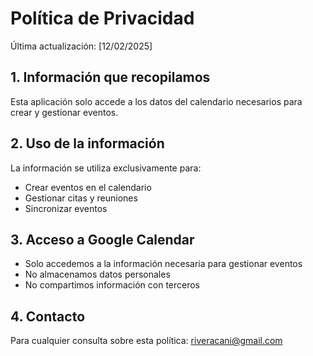 # Política de Privacidad

Última actualización: [12/02/2025]

## 1. Información que recopilamos
Esta aplicación solo accede a los datos del calendario necesarios para crear y gestionar eventos.

## 2. Uso de la información
La información se utiliza exclusivamente para:
- Crear eventos en el calendario
- Gestionar citas y reuniones
- Sincronizar eventos

## 3. Acceso a Google Calendar
- Solo accedemos a la información necesaria para gestionar eventos
- No almacenamos datos personales
- No compartimos información con terceros

## 4. Contacto
Para cualquier consulta sobre esta política: riveracani@gmail.com
